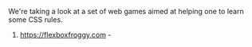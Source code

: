 We're taking a look at a set of web games aimed at helping one to learn some CSS rules. 

1. https://flexboxfroggy.com - 
